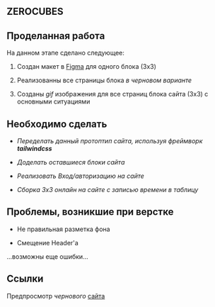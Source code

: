 ## ZEROCUBES


## Проделанная работа

На данном этапе сделано следующее:

1. Создан макет в [Figma](https://www.figma.com/file/VFKPOcXIJ7e6UXfpuh5DVp/ZeroCubes-2?node-id=0%3A1&t=5c94LaDZZljsJBIs-1) для одного блока (3x3)

2. Реализованны все страницы блока *в черновом варианте*

3. Созданы *gif* изображения для все страниц блока сайта (3х3) с основными ситуациями


## Необходимо сделать

- *Переделать данный протоптип сайта, используя фреймворк **tailwindcss***

- *Доделать оставшиеся блоки сайта*

- *Реализовать Вход/авторизацию на сайте*

- *Сборка 3х3 онлайн на сайте с записью времени в таблицу*

## Проблемы, возникшие при верстке

- Не правильная разметка фона

- Смещение Header'a

...возможны еще ошибки...

## Ссылки

Предпросмотр *чернового* [сайта](https://zerop913.github.io/zerocubes/)
